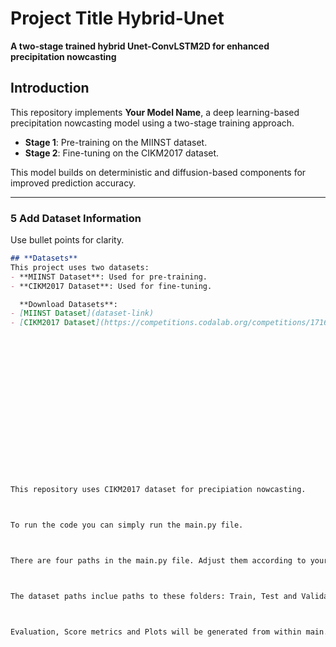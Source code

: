# **Project Title Hybrid-Unet**
**A two-stage trained hybrid Unet-ConvLSTM2D for enhanced precipitation nowcasting**

## **Introduction**
This repository implements **Your Model Name**, a deep learning-based precipitation nowcasting model using a two-stage training approach.
- **Stage 1**: Pre-training on the MIINST dataset.
- **Stage 2**: Fine-tuning on the CIKM2017 dataset.

This model builds on deterministic and diffusion-based components for improved prediction accuracy.


---

### **5️ Add Dataset Information**
Use bullet points for clarity.

```markdown
## **Datasets**
This project uses two datasets:
- **MIINST Dataset**: Used for pre-training.
- **CIKM2017 Dataset**: Used for fine-tuning.

  **Download Datasets**:
- [MIINST Dataset](dataset-link)
- [CIKM2017 Dataset](https://competitions.codalab.org/competitions/17168#learn_the_details)


















This repository uses CIKM2017 dataset for precipiation nowcasting.



To run the code you can simply run the main.py file. 



There are four paths in the main.py file. Adjust them according to your own dataset paths and pretrained checkpoint file.



The dataset paths inclue paths to these folders: Train, Test and Validation from CIKM2017 dataset.



Evaluation, Score metrics and Plots will be generated from within main.py file.


